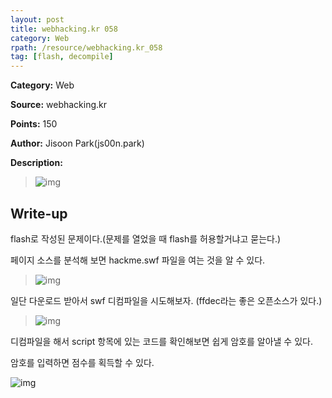 ```yaml
---
layout: post
title: webhacking.kr 058
category: Web
rpath: /resource/webhacking.kr_058
tag: [flash, decompile] 
---
```


**Category:** Web

**Source:** webhacking.kr

**Points:** 150

**Author:** Jisoon Park(js00n.park)

**Description:** 

>![img]({{page.rpath|prepend:site.baseurl}}/prob.png)

## Write-up

flash로 작성된 문제이다.(문제를 열었을 때 flash를 허용할거냐고 묻는다.)

페이지 소스를 분석해 보면 hackme.swf 파일을 여는 것을 알 수 있다.

>![img]({{page.rpath|prepend:site.baseurl}}/src.png)

일단 다운로드 받아서 swf 디컴파일을 시도해보자. (ffdec라는 좋은 오픈소스가 있다.)

>![img]({{page.rpath|prepend:site.baseurl}}/flash_src.png)

디컴파일을 해서 script 항목에 있는 코드를 확인해보면 쉽게 암호를 알아낼 수 있다.

암호를 입력하면 점수를 획득할 수 있다.

![img]({{page.rpath|prepend:site.baseurl}}/flag.png)
